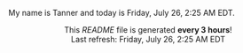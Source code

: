 My name is Tanner and today is Friday, July 26, 2:25 AM EDT.

<p align="center">This <i>README</i> file is generated <b>every 3 hours</b>!</br>Last refresh: Friday, July 26, 2:25 AM EDT<br /></p>

